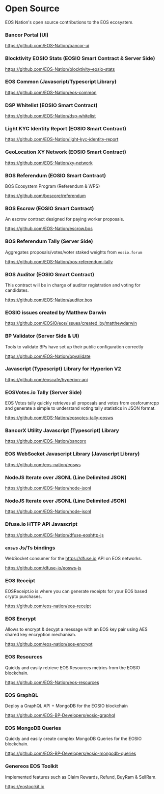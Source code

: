 # Open Source

EOS Nation's open source contributions to the EOS ecosystem.

### Bancor Portal (UI)

https://github.com/EOS-Nation/bancor-ui

### Blocktivity EOSIO Stats (EOSIO Smart Contract & Server Side)

https://github.com/EOS-Nation/blocktivity-eosio-stats

### EOS Common (Javascript/Typescript Library)

https://github.com/EOS-Nation/eos-common

### DSP Whitelist (EOSIO Smart Contract)

https://github.com/EOS-Nation/dsp-whitelist

### Light KYC Identity Report (EOSIO Smart Contract)

https://github.com/EOS-Nation/light-kyc-identity-report

### GeoLocation XY Network (EOSIO Smart Contract)

https://github.com/EOS-Nation/xy-network

### BOS Referendum (EOSIO Smart Contract)

BOS Ecosystem Program (Referendum & WPS)

https://github.com/boscore/referendum

### BOS Escrow (EOSIO Smart Contract)

An escrow contract designed for paying worker proposals.

https://github.com/EOS-Nation/escrow.bos

### BOS Referendum Tally (Server Side)

Aggregates proposals/votes/voter staked weights from `eosio.forum`

https://github.com/EOS-Nation/bos-referendum-tally

### BOS Auditor (EOSIO Smart Contract)

This contract will be in charge of auditor registration and voting for candidates. 

https://github.com/EOS-Nation/auditor.bos 

### EOSIO issues created by Matthew Darwin

https://github.com/EOSIO/eos/issues/created_by/matthewdarwin

### BP Validator (Server Side & UI)

Tools to validate BPs have set up their public configuration correctly

https://github.com/EOS-Nation/bpvalidate

### Javascript (Typescript) Library for Hyperion V2

https://github.com/eoscafe/hyperion-api

### EOSVotes.io Tally (Server Side)

EOS Votes tally quickly retrieves all proposals and votes from eosforumrcpp and generate a simple to understand voting tally statistics in JSON format.

https://github.com/EOS-Nation/eosvotes-tally-eosws

### BancorX Utility Javascript (Typescript) Library

https://github.com/EOS-Nation/bancorx 

### EOS WebSocket Javascript Library (Javascript Library)

https://github.com/eos-nation/eosws

### NodeJS Iterate over JSONL (Line Delimited JSON)

https://github.com/EOS-Nation/node-jsonl

### NodeJS Iterate over JSONL (Line Delimited JSON)

https://github.com/EOS-Nation/node-jsonl

### Dfuse.io HTTP API Javascript 

https://github.com/EOS-Nation/dfuse-eoshttp-js

### `eosws` Js/Ts bindings

WebSocket consumer for the https://dfuse.io API on EOS networks.

https://github.com/dfuse-io/eosws-js

### EOS Receipt

EOSReceipt.io is where you can generate receipts for your EOS based crypto purchases.

https://github.com/eos-nation/eos-receipt

### EOS Encrypt

Allows to encrypt & decypt a message with an EOS key pair using AES shared key encryption mechanism.

https://github.com/eos-nation/eos-encrypt
 
### EOS Resources

Quickly and easily retrieve EOS Resources metrics from the EOSIO blockchain.  

https://github.com/EOS-Nation/eos-resources 
  
### EOS GraphQL

Deploy a GraphQL API + MongoDB for the EOSIO blockchain 

https://github.com/EOS-BP-Developers/eosio-graphql

### EOS MongoDB Queries

Quickly and easily create complex MongoDB Queries for the EOSIO blockchain.  

https://github.com/EOS-BP-Developers/eosio-mongodb-queries 

### Genereos EOS Toolkit

Implemented features such as Claim Rewards, Refund, BuyRam & SellRam.

https://eostoolkit.io
